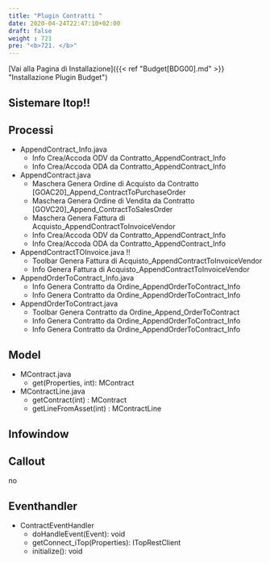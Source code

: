 ```yaml
---
title: "Plugin Contratti "
date: 2020-04-24T22:47:10+02:00
draft: false
weight : 721
pre: "<b>721. </b>"
---
```


[Vai alla Pagina di Installazione]({{< ref "Budget[BDG00].md" >}} "Installazione Plugin Budget")


## Sistemare Itop!!

## Processi
- AppendContract_Info.java  
    - Info Crea/Accoda ODV da Contratto_AppendContract_Info 
    - Info Crea/Accoda ODA da Contratto_AppendContract_Info
- AppendContract.java
    - Maschera Genera Ordine di Acquisto da Contratto [GOAC20]_Append_ContractToPurchaseOrder
    - Maschera Genera Ordine di Vendita da Contratto [GOVC20]_Append_ContractToSalesOrder
    - Maschera Genera Fattura di Acquisto_AppendContractToInvoiceVendor  
    - Info Crea/Accoda ODV da Contratto_AppendContract_Info
    - Info Crea/Accoda ODA da Contratto_AppendContract_Info
- AppendContractTOInvoice.java !!
    - Toolbar Genera Fattura di Acquisto_AppendContractToInvoiceVendor
    - Info Genera Fattura di Acquisto_AppendContractToInvoiceVendor
- AppendOrderToContract_Info.java
    - Info Genera Contratto da Ordine_AppendOrderToContract_Info
    - Info Genera Contratto da Ordine_AppendOrderToContract_Info
- AppendOrderToContract.java
    - Toolbar Genera Contratto da Ordine_Append_OrderToContract
    - Info Genera Contratto da Ordine_AppendOrderToContract_Info
    - Info Genera Contratto da Ordine_AppendOrderToContract_Info

## Model
- MContract.java
    - get(Properties, int): MContract
- MContractLine.java 
    - getContract(int) : MContract
    - getLineFromAsset(int) : MContractLine
## Infowindow
    
## Callout
no

## Eventhandler
- ContractEventHandler 
    - doHandleEvent(Event): void
    - getConnect_iTop(Properties): ITopRestClient
    - initialize(): void
